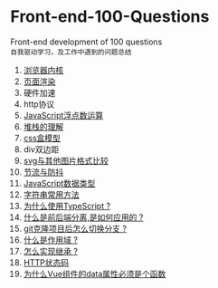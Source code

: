 # Front-end-100-Questions
Front-end development of 100 questions   
`自我驱动学习，及工作中遇到的问题总结`    

1. [浏览器内核](https://github.com/Mrzhangqc/Front-end-100-Questions/issues/1)   
2. [页面渲染](https://github.com/Mrzhangqc/Front-end-100-Questions/issues/2)   
3. 硬件加速   
4. http协议   
5. [JavaScript浮点数运算](https://github.com/Mrzhangqc/Front-end-100-Questions/issues/13)
6. [堆栈的理解](https://github.com/Mrzhangqc/Front-end-100-Questions/issues/14)   
7. [css盒模型](https://github.com/Mrzhangqc/Front-end-100-Questions/issues/20)  
8. div双边距   
9. [svg与其他图片格式比较](https://github.com/Mrzhangqc/Front-end-100-Questions/issues/15)  
10. [节流与防抖](https://github.com/Mrzhangqc/Front-end-100-Questions/issues/16)  
11. [JavaScript数据类型](https://github.com/Mrzhangqc/Front-end-100-Questions/issues/17)  
12. [字符串常用方法](https://github.com/Mrzhangqc/Front-end-100-Questions/issues/18) 
13. [为什么使用TypeScript ?](https://github.com/Mrzhangqc/Front-end-100-Questions/issues/19) 
14. [什么是前后端分离,是如何应用的 ?](https://github.com/Mrzhangqc/Front-end-100-Questions/issues/23) 
15. [git克隆项目后怎么切换分支 ?](https://github.com/Mrzhangqc/Front-end-100-Questions/issues/21) 
16. [什么是作用域 ?](https://github.com/Mrzhangqc/Front-end-100-Questions/issues/22) 
17. [怎么实现继承 ?](https://github.com/Mrzhangqc/Front-end-100-Questions/issues/23) 
18. [HTTP状态码](https://github.com/Mrzhangqc/Front-end-100-Questions/issues/24) 
19. [为什么Vue组件的data属性必须是个函数](https://github.com/Mrzhangqc/Front-end-100-Questions/issues/25)
